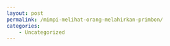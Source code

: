 ```yaml
---
layout: post
permalink: /mimpi-melihat-orang-melahirkan-primbon/
categories:
    - Uncategorized
---
```


